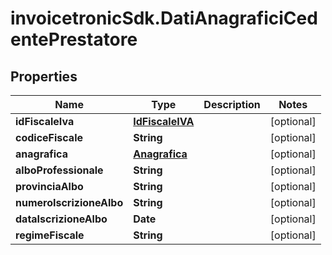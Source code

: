 # invoicetronicSdk.DatiAnagraficiCedentePrestatore

## Properties

Name | Type | Description | Notes
------------ | ------------- | ------------- | -------------
**idFiscaleIva** | [**IdFiscaleIVA**](IdFiscaleIVA.md) |  | [optional] 
**codiceFiscale** | **String** |  | [optional] 
**anagrafica** | [**Anagrafica**](Anagrafica.md) |  | [optional] 
**alboProfessionale** | **String** |  | [optional] 
**provinciaAlbo** | **String** |  | [optional] 
**numeroIscrizioneAlbo** | **String** |  | [optional] 
**dataIscrizioneAlbo** | **Date** |  | [optional] 
**regimeFiscale** | **String** |  | [optional] 



